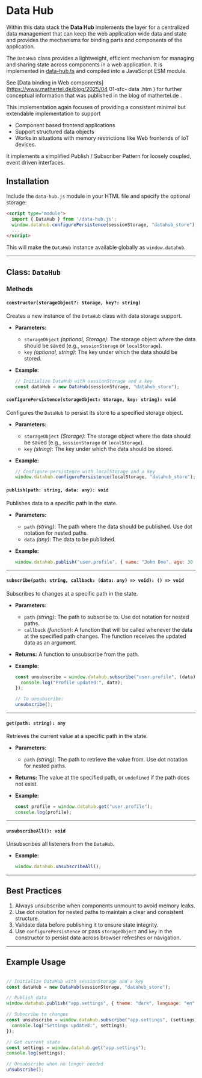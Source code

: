 # Data Hub

Within this data stack the **Data Hub** implements the layer for a centralized data management that can keep the web
application wide data and state and provides the mechanisms for binding parts and components of the application.

The `DataHub` class provides a lightweight, efficient mechanism for managing and sharing state across components in a web application. It is implemented in [data-hub.ts](/src/data-hub.ts) and compiled into a JavaScript ESM module.

See [Data binding in Web components](https://www.mathertel.de/blog/2025/04 01-sfc- data .htm ) for further conceptual
information that was published in the blog of mathertel.de .

This implementation again focuses of providing a consistant minimal but extendable implementation to support

* Component based frontend applications
* Support structured data objects
* Works in situations with memory restrictions like Web frontends of IoT devices.

It implements a simplified Publish / Subscriber Pattern for loosely coupled, event driven interfaces.

## Installation

Include the `data-hub.js` module in your HTML file and specify the optional storage:

```html
<script type="module">
  import { DataHub } from '/data-hub.js';
  window.datahub.configurePersistence(sessionStorage, "datahub_store");
  ...
</script>
```

This will make the `DataHub` instance available globally as `window.datahub`.

---

## Class: `DataHub`

### Methods

#### `constructor(storageObject?: Storage, key?: string)`

Creates a new instance of the `DataHub` class with data storage support.

* **Parameters:**
  * `storageObject` *(optional, Storage)*: The storage object where the data should be saved (e.g., `sessionStorage` or `localStorage`).
  * `key` *(optional, string)*: The key under which the data should be stored.

* **Example:**

  ```javascript
  // Initialize DataHub with sessionStorage and a key
  const dataHub = new DataHub(sessionStorage, "datahub_store");
  ```

#### `configurePersistence(storageObject: Storage, key: string): void`

Configures the `DataHub` to persist its store to a specified storage object.

* **Parameters:**

  * `storageObject` *(Storage)*: The storage object where the data should be saved (e.g., `sessionStorage` or `localStorage`).
  * `key` *(string)*: The key under which the data should be stored.

* **Example:**

  ```javascript
  // Configure persistence with localStorage and a key
  window.datahub.configurePersistence(localStorage, "datahub_store");
  ```


#### `publish(path: string, data: any): void`

Publishes data to a specific path in the state.

* **Parameters:**
  * `path` *(string)*: The path where the data should be published. Use dot notation for nested paths.
  * `data` *(any)*: The data to be published.

* **Example:**

  ```javascript
  window.datahub.publish("user.profile", { name: "John Doe", age: 30 });
  ```

---

#### `subscribe(path: string, callback: (data: any) => void): () => void`

Subscribes to changes at a specific path in the state.

* **Parameters:**
  * `path` *(string)*: The path to subscribe to. Use dot notation for nested paths.
  * `callback` *(function)*: A function that will be called whenever the data at the specified path changes. The function receives the updated data as an argument.

* **Returns:** A function to unsubscribe from the path.

* **Example:**

  ```javascript
  const unsubscribe = window.datahub.subscribe("user.profile", (data) => {
    console.log("Profile updated:", data);
  });

  // To unsubscribe:
  unsubscribe();
  ```

---

#### `get(path: string): any`

Retrieves the current value at a specific path in the state.

* **Parameters:**
  * `path` *(string)*: The path to retrieve the value from. Use dot notation for nested paths.

* **Returns:** The value at the specified path, or `undefined` if the path does not exist.

* **Example:**

  ```javascript
  const profile = window.datahub.get("user.profile");
  console.log(profile);
  ```

---

#### `unsubscribeAll(): void`

Unsubscribes all listeners from the `DataHub`.

* **Example:**

  ```javascript
  window.datahub.unsubscribeAll();
  ```

---

## Best Practices

1. Always unsubscribe when components unmount to avoid memory leaks.
2. Use dot notation for nested paths to maintain a clear and consistent structure.
3. Validate data before publishing it to ensure state integrity.
4. Use `configurePersistence` or pass `storageObject` and `key` in the constructor to persist data across browser
   refreshes or navigation.

---

## Example Usage

```javascript

// Initialize DataHub with sessionStorage and a key
const dataHub = new DataHub(sessionStorage, "datahub_store");

// Publish data
window.datahub.publish("app.settings", { theme: "dark", language: "en" });

// Subscribe to changes
const unsubscribe = window.datahub.subscribe("app.settings", (settings) => {
  console.log("Settings updated:", settings);
});

// Get current state
const settings = window.datahub.get("app.settings");
console.log(settings);

// Unsubscribe when no longer needed
unsubscribe();
```


